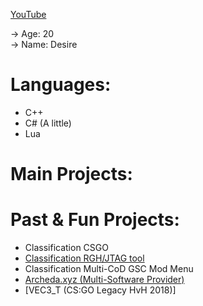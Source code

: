 [YouTube](https://www.youtube.com/c/Desire2K17)<br />

-> Age: 20<br />
-> Name: Desire<br />

# Languages:

- C++<br />
- C# (A little)<br />
- Lua<br />


# Main Projects:


# Past & Fun Projects:

- Classification CSGO<br />
- [Classification RGH/JTAG tool](https://github.com/Dezyrr/Classification-RGH-tool)<br />
- Classification Multi-CoD GSC Mod Menu<br />
- [Archeda.xyz (Multi-Software Provider)](https://archeda.xyz)<br />
- [VEC3_T (CS:GO Legacy HvH 2018)]<br />

